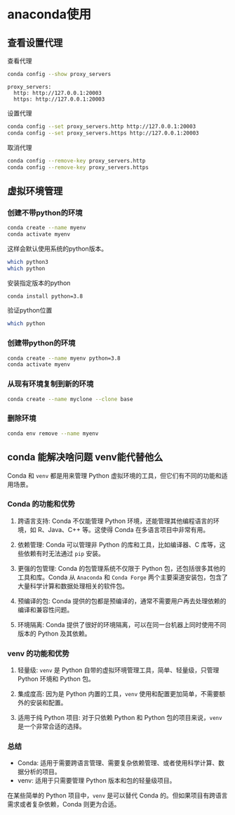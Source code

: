 # anaconda使用

## 查看设置代理

查看代理
```bash
conda config --show proxy_servers
```
```text
proxy_servers:
  http: http://127.0.0.1:20003
  https: http://127.0.0.1:20003
```
设置代理
```bash
conda config --set proxy_servers.http http://127.0.0.1:20003
conda config --set proxy_servers.https http://127.0.0.1:20003
```
取消代理

```bash
conda config --remove-key proxy_servers.http
conda config --remove-key proxy_servers.https
```

## 虚拟环境管理

### 创建不带python的环境

```bash
conda create --name myenv
conda activate myenv
```
这样会默认使用系统的python版本。
```bash
which python3
which python
```
安装指定版本的python
```bash
conda install python=3.8
```

验证python位置
```bash
which python
```

### 创建带python的环境
```bash
conda create --name myenv python=3.8
conda activate myenv
```
### 从现有环境复制到新的环境

```bash
conda create --name myclone --clone base
```

### 删除环境

```bash
conda env remove --name myenv
```

## conda 能解决啥问题 venv能代替他么

Conda 和 `venv` 都是用来管理 Python 虚拟环境的工具，但它们有不同的功能和适用场景。

### Conda 的功能和优势
1. 跨语言支持: Conda 不仅能管理 Python 环境，还能管理其他编程语言的环境，如 R、Java、C++ 等。这使得 Conda 在多语言项目中非常有用。

2. 依赖管理: Conda 可以管理非 Python 的库和工具，比如编译器、C 库等，这些依赖有时无法通过 `pip` 安装。

3. 更强的包管理: Conda 的包管理系统不仅限于 Python 包，还包括很多其他的工具和库。Conda 从 `Anaconda` 和 `Conda Forge` 两个主要渠道安装包，包含了大量科学计算和数据处理相关的软件包。

4. 预编译的包: Conda 提供的包都是预编译的，通常不需要用户再去处理依赖的编译和兼容性问题。

5. 环境隔离: Conda 提供了很好的环境隔离，可以在同一台机器上同时使用不同版本的 Python 及其依赖。

### venv 的功能和优势
1. 轻量级: `venv` 是 Python 自带的虚拟环境管理工具，简单、轻量级，只管理 Python 环境和 Python 包。

2. 集成度高: 因为是 Python 内置的工具，`venv` 使用和配置更加简单，不需要额外的安装和配置。

3. 适用于纯 Python 项目: 对于只依赖 Python 和 Python 包的项目来说，`venv` 是一个非常合适的选择。

### 总结
- Conda: 适用于需要跨语言管理、需要复杂依赖管理、或者使用科学计算、数据分析的项目。
- venv: 适用于只需要管理 Python 版本和包的轻量级项目。

在某些简单的 Python 项目中，`venv` 是可以替代 Conda 的。但如果项目有跨语言需求或者复杂依赖，Conda 则更为合适。